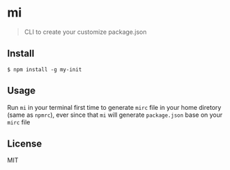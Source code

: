 # mi

> CLI to create your customize package.json

## Install

```
$ npm install -g my-init
```

## Usage

Run `mi` in your terminal first time to generate `mirc` file in your home diretory (same as `npmrc`), ever since that `mi` will generate `package.json` base on your `mirc` file

## License

MIT
